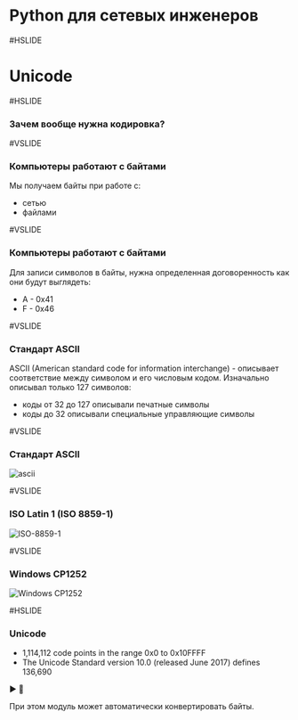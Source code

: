 # Python для сетевых инженеров 


#HSLIDE

# Unicode

#HSLIDE

### Зачем вообще нужна кодировка?

#VSLIDE

### Компьютеры работают с байтами

Мы получаем байты при работе с:

* сетью
* файлами


#VSLIDE

### Компьютеры работают с байтами

Для записи символов в байты, нужна определенная договоренность как они будут выглядеть:

* A - 0x41
* F - 0x46


#VSLIDE

### Стандарт ASCII

ASCII (American standard code for information interchange) - описывает соответствие между символом и его числовым кодом. Изначально описывал только 127 символов:

* коды от 32 до 127 описывали печатные символы
* коды до 32 описывали специальные управляющие символы

#VSLIDE

### Стандарт ASCII

![ascii](https://upload.wikimedia.org/wikipedia/commons/4/4f/ASCII_Code_Chart.svg)


#VSLIDE

### ISO Latin 1 (ISO 8859-1)

![ISO-8859-1](http://rabbit.eng.miami.edu/info/asciiiso.gif)


#VSLIDE

### Windows CP1252

![Windows CP1252](http://rabbit.eng.miami.edu/info/cp1252.gif)


#HSLIDE

### Unicode

* 1,114,112 code points in the range 0x0 to 0x10FFFF
* The Unicode Standard version 10.0 (released June 2017) defines 136,690

&#9658;
&#129323;

При этом модуль может автоматически конвертировать байты.

